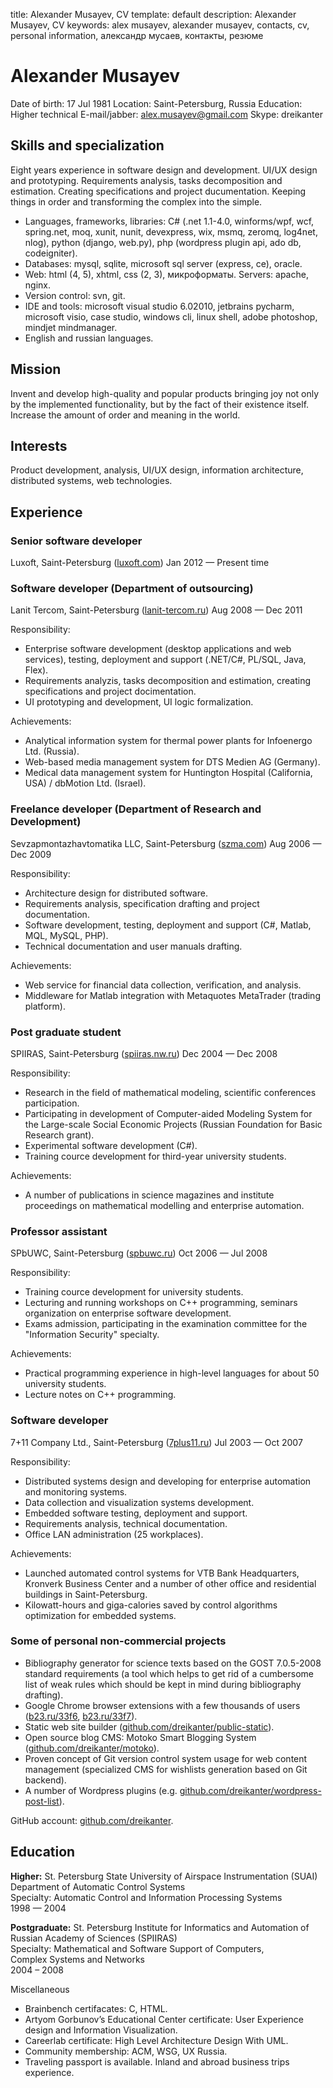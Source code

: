 title: Alexander Musayev, CV
template: default
description: Alexander Musayev, CV
keywords: alex musayev, alexander musayev, contacts, cv, personal information, александр мусаев, контакты, резюме

# Alexander Musayev

Date of birth: 17 Jul 1981
Location: Saint-Petersburg, Russia
Education: Higher technical
E-mail/jabber: alex.musayev@gmail.com
Skype: dreikanter

## Skills and specialization

Eight years experience in software design and development. UI/UX design and prototyping. Requirements analysis, tasks decomposition and estimation. Creating specifications and project ducumentation. Keeping things in order and transforming the complex into the simple.

* Languages, frameworks, libraries: C# (.net 1.1-4.0, winforms/wpf, wcf, spring.net, moq, xunit, nunit, devexpress, wix, msmq, zeromq, log4net, nlog), python (django, web.py), php (wordpress plugin api, ado db, codeigniter).
* Databases: mysql, sqlite, microsoft sql server (express, ce), oracle.
* Web: html (4, 5), xhtml, css (2, 3), микроформаты. Servers: apache, nginx.
* Version control: svn, git.
* IDE and tools: microsoft visual studio 6.0­2010, jetbrains pycharm, microsoft visio, case studio, windows cli, linux shell, adobe photoshop, mindjet mindmanager.
* English and russian languages.

## Mission

Invent and develop high-quality and popular products bringing joy not only by the implemented functionality, but by the fact of their existence itself. Increase the amount of order and meaning in the world.

## Interests

Product development, analysis, UI/UX design, information architecture, distributed systems, web technologies.

## Experience

### Senior software developer 

Luxoft, Saint-Petersburg ([luxoft.com](http://luxoft.com))
Jan 2012 — Present time

### Software developer (Department of outsourcing)

Lanit Tercom, Saint-Petersburg ([lanit-tercom.ru](http://lanit-tercom.ru))
Aug 2008 — Dec 2011

Responsibility:

* Enterprise software development (desktop applications and web services), testing, deployment and support (.NET/C#, PL/SQL, Java, Flex).
* Requirements analyzis, tasks decomposition and estimation, creating specifications and project docimentation.
* UI prototyping and development, UI logic formalization.

Achievements:

* Analytical information system for thermal power plants for Infoenergo Ltd. (Russia).
* Web-based media management system for DTS Medien AG (Germany).
* Medical data management system for Huntington Hospital (California, USA) / dbMotion Ltd. (Israel).

### Freelance developer (Department of Research and Development)

Sevzapmontazhavtomatika LLC, Saint-Petersburg ([szma.com](http://szma.com))
Aug 2006 — Dec 2009

Responsibility:

* Architecture design for distributed software.
* Requirements analysis, specification drafting and project documentation.
* Software development, testing, deployment and support (C#, Matlab, MQL, MySQL, PHP).
* Technical documentation and user manuals drafting.

Achievements:

* Web service for financial data collection, verification, and analysis.
* Middleware for Matlab integration with Metaquotes MetaTrader (trading platform).

### Post graduate student

SPIIRAS, Saint-Petersburg ([spiiras.nw.ru](http://spiiras.nw.ru))
Dec 2004 — Dec 2008

Responsibility:

* Research in the field of mathematical modeling, scientific conferences participation.
* Participating in development of Computer-aided Modeling System for the Large-scale Social Economic Projects (Russian Foundation for Basic Research grant).
* Experimental software development (C#).
* Training cource development for third-year university students.

Achievements:

* A number of publications in science magazines and institute proceedings on mathematical modelling and enterprise automation.

### Professor assistant

SPbUWC, Saint-Petersburg ([spbuwc.ru](http://spbuwc.ru))
Oct 2006 — Jul 2008

Responsibility:

* Training cource development for university students.
* Lecturing and running workshops on C++ programming, seminars organization on enterprise software development.
* Exams admission, participating in the examination committee for the "Information Security" specialty.

Achievements:

* Practical programming experience in high-level languages for about 50 university students.
* Lecture notes on C++ programming.

### Software developer

7+11 Company Ltd., Saint-Petersburg ([7plus11.ru](http://7plus11.ru))
Jul 2003 — Oct 2007

Responsibility:

* Distributed systems design and developing for enterprise automation and monitoring systems.
* Data collection and visualization systems development.
* Embedded software testing, deployment and support.
* Requirements analysis, technical documentation.
* Office LAN administration (25 workplaces).

Achievements:

* Launched automated control systems for VTB Bank Headquarters, Kronverk Business Center and a number of other office and residential buildings in Saint-Petersburg.
* Kilowatt-hours and giga-calories saved by control algorithms optimization for embedded systems.

### Some of personal non-commercial projects

* Bibliography generator for science texts based on the GOST 7.0.5-2008 standard requirements (a tool which helps to get rid of a cumbersome list of weak rules which should be kept in mind during bibliography drafting).
* Google Chrome browser extensions with a few thousands of users ([b23.ru/33f6](http://b23.ru/33f6), [b23.ru/33f7](http://b23.ru/33f7)).
* Static web site builder ([github.com/dreikanter/public-static](https://github.com/dreikanter/public-static)).
* Open source blog CMS: Motoko Smart Blogging System ([github.com/dreikanter/motoko](https://github.com/dreikanter/motoko)).
* Proven concept of Git version control system usage for web content management (specialized CMS for wishlists generation based on Git backend).
* A number of Wordpress plugins (e.g. [github.com/dreikanter/wordpress-post-list](https://github.com/dreikanter/wordpress-post-list)).

GitHub account: [github.com/dreikanter](https://github.com/dreikanter/).

## Education

**Higher:** St. Petersburg State University of Airspace Instrumentation (SUAI) Department of Automatic Control Systems  
Specialty: Automatic Control and Information Processing Systems  
1998 — 2004

**Postgraduate:** St. Petersburg Institute for Informatics and Automation of Russian Academy of Sciences (SPIIRAS)  
Specialty: Mathematical and Software Support of Computers,  
Complex Systems and  Networks  
2004 – 2008

Miscellaneous

* Brainbench certifacates: С, HTML.
* Artyom Gorbunov’s Educational Center certificate: User Experience design and Information Visualization.
* Careerlab certificate: High Level Architecture Design With UML.
* Community membership: ACM, WSG, UX Russia.
* Traveling passport is available. Inland and abroad business trips experience.
